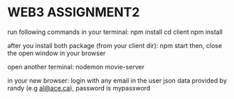 ﻿# WEB3 ASSIGNMENT2

run following commands in your terminal:
npm install
cd client
npm install


after you install both package (from your client dir):
npm start
then, close the open window in your browser

open another terminal:
nodemon movie-server

in your new browser:
login with any email in the user json data provided by randy (e.g al@ace.ca), password is mypassword

